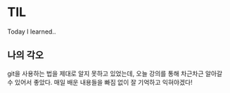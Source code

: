 # TIL
Today I learned..

## 나의 각오
git을 사용하는 법을 제대로 알지 못하고 있었는데, 오늘 강의를 통해 차근차근 알아갈 수 있어서 좋았다. 매일 배운 내용들을 빠짐 없이 잘 기억하고 익혀야겠다!
